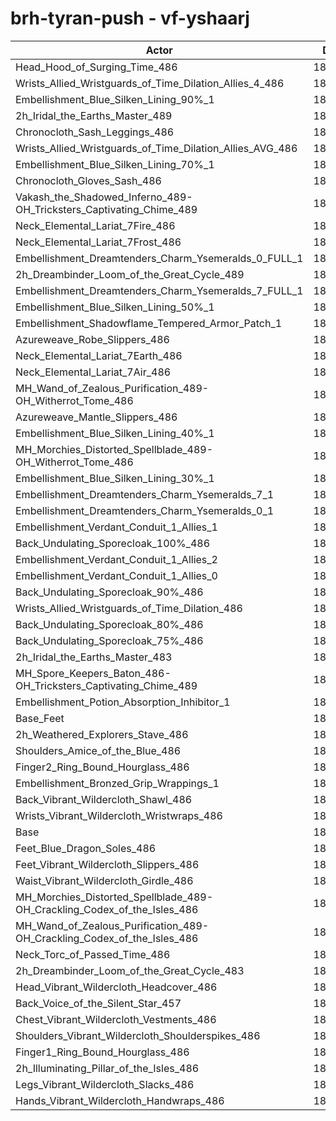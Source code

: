 # brh-tyran-push - vf-yshaarj
| Actor | DPS | Increase |
|---|:---:|:---:|
|Head_Hood_of_Surging_Time_486|187405|2.03%|
|Wrists_Allied_Wristguards_of_Time_Dilation_Allies_4_486|187227|1.93%|
|Embellishment_Blue_Silken_Lining_90%_1|187028|1.82%|
|2h_Iridal_the_Earths_Master_489|186781|1.69%|
|Chronocloth_Sash_Leggings_486|186511|1.54%|
|Wrists_Allied_Wristguards_of_Time_Dilation_Allies_AVG_486|186486|1.53%|
|Embellishment_Blue_Silken_Lining_70%_1|186343|1.45%|
|Chronocloth_Gloves_Sash_486|186289|1.42%|
|Vakash_the_Shadowed_Inferno_489-OH_Tricksters_Captivating_Chime_489|186153|1.35%|
|Neck_Elemental_Lariat_7Fire_486|185770|1.14%|
|Neck_Elemental_Lariat_7Frost_486|185763|1.13%|
|Embellishment_Dreamtenders_Charm_Ysemeralds_0_FULL_1|185748|1.12%|
|2h_Dreambinder_Loom_of_the_Great_Cycle_489|185614|1.05%|
|Embellishment_Dreamtenders_Charm_Ysemeralds_7_FULL_1|185596|1.04%|
|Embellishment_Blue_Silken_Lining_50%_1|185573|1.03%|
|Embellishment_Shadowflame_Tempered_Armor_Patch_1|185451|0.96%|
|Azureweave_Robe_Slippers_486|185439|0.96%|
|Neck_Elemental_Lariat_7Earth_486|185402|0.94%|
|Neck_Elemental_Lariat_7Air_486|185323|0.89%|
|MH_Wand_of_Zealous_Purification_489-OH_Witherrot_Tome_486|185298|0.88%|
|Azureweave_Mantle_Slippers_486|185284|0.87%|
|Embellishment_Blue_Silken_Lining_40%_1|185228|0.84%|
|MH_Morchies_Distorted_Spellblade_489-OH_Witherrot_Tome_486|184972|0.70%|
|Embellishment_Blue_Silken_Lining_30%_1|184780|0.60%|
|Embellishment_Dreamtenders_Charm_Ysemeralds_7_1|184767|0.59%|
|Embellishment_Dreamtenders_Charm_Ysemeralds_0_1|184755|0.58%|
|Embellishment_Verdant_Conduit_1_Allies_1|184732|0.57%|
|Back_Undulating_Sporecloak_100%_486|184707|0.56%|
|Embellishment_Verdant_Conduit_1_Allies_2|184689|0.55%|
|Embellishment_Verdant_Conduit_1_Allies_0|184673|0.54%|
|Back_Undulating_Sporecloak_90%_486|184588|0.49%|
|Wrists_Allied_Wristguards_of_Time_Dilation_486|184565|0.48%|
|Back_Undulating_Sporecloak_80%_486|184462|0.42%|
|Back_Undulating_Sporecloak_75%_486|184443|0.41%|
|2h_Iridal_the_Earths_Master_483|184123|0.24%|
|MH_Spore_Keepers_Baton_486-OH_Tricksters_Captivating_Chime_489|184118|0.24%|
|Embellishment_Potion_Absorption_Inhibitor_1|184025|0.19%|
|Base_Feet|183947|0.14%|
|2h_Weathered_Explorers_Stave_486|183933|0.14%|
|Shoulders_Amice_of_the_Blue_486|183905|0.12%|
|Finger2_Ring_Bound_Hourglass_486|183795|0.06%|
|Embellishment_Bronzed_Grip_Wrappings_1|183738|0.03%|
|Back_Vibrant_Wildercloth_Shawl_486|183702|0.01%|
|Wrists_Vibrant_Wildercloth_Wristwraps_486|183683|0.00%|
|Base|183682|0.00%|
|Feet_Blue_Dragon_Soles_486|183540|-0.08%|
|Feet_Vibrant_Wildercloth_Slippers_486|183474|-0.11%|
|Waist_Vibrant_Wildercloth_Girdle_486|183461|-0.12%|
|MH_Morchies_Distorted_Spellblade_489-OH_Crackling_Codex_of_the_Isles_486|183392|-0.16%|
|MH_Wand_of_Zealous_Purification_489-OH_Crackling_Codex_of_the_Isles_486|183376|-0.17%|
|Neck_Torc_of_Passed_Time_486|183317|-0.20%|
|2h_Dreambinder_Loom_of_the_Great_Cycle_483|183141|-0.29%|
|Head_Vibrant_Wildercloth_Headcover_486|183092|-0.32%|
|Back_Voice_of_the_Silent_Star_457|183033|-0.35%|
|Chest_Vibrant_Wildercloth_Vestments_486|183017|-0.36%|
|Shoulders_Vibrant_Wildercloth_Shoulderspikes_486|182756|-0.50%|
|Finger1_Ring_Bound_Hourglass_486|182694|-0.54%|
|2h_Illuminating_Pillar_of_the_Isles_486|182468|-0.66%|
|Legs_Vibrant_Wildercloth_Slacks_486|182322|-0.74%|
|Hands_Vibrant_Wildercloth_Handwraps_486|182141|-0.84%|
